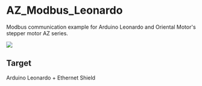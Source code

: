 # AZ_Modbus_Leonardo
Modbus communication example for Arduino Leonardo and Oriental Motor's stepper motor AZ series.

<img src="https://lh3.googleusercontent.com/5FpR3TyXLCLpS4UP08MuUjEARwpuNQzAbmJnDFyc-K_Hl8fsZjPNfdnd9bI1_F1SWuPQ5Cn96VrldV1JdD4dmpUa7uqJgZ-ZkHedEGEVqRGi_x4kVsS8g3QZZlgI0PLs620V6Fnte8oGFxuC05OlA7C4g8bnRpl_qfvembmJ_lpj25EIFwgdoZl68KxiXVnoo96XACOzoA-WsgWJ5HVIcmOpATdjLt0828fExPwVEvocpS139UoI0yApFkjoWv9089cXrbc7MOq8Dqp1mrePf1e98iSFt275ZFe890TVdmgB4zdthB_83wzSgOc2mQbjmGYjYLK4WOW9AdOGDT87wH4w3y1EyFS1BVsvolWZfP4D0yyPxjAtAeS1YoqObnNmbvSOLRb5iIaaCtQbdrQV6rkZujIhXNr1re45AuHyWUU-zVWY2tKtR_13slICx5X5n78kRLipS3Re_BATcb0UDhV1cxbksD7u2uDYs_mZi9C688OgnAG9VAdbRGeTTevnmgoa9-rK5Bhh9g3PT7w5BwFqKfU1bKKNhvUyGnl99Mw3NM6XD1UDnr5Po_YCJdNkoJJGdKhphPTmmStyTql4I2p7v2pRV-OrHqvfGTer2Ubx5SsyhfnRh4NlfYx-Bi8HYaKMMuxnscC-rFBkCHKIt5GluxP2d58y=w2134-h1602-no" />

## Target
Arduino Leonardo + Ethernet Shield
